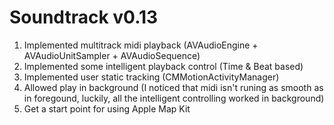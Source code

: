 # Soundtrack v0.13

1. Implemented multitrack midi playback (AVAudioEngine + AVAudioUnitSampler + AVAudioSequence)
2. Implemented some intelligent playback control (Time & Beat based)
3. Implemented user static tracking (CMMotionActivityManager)
4. Allowed play in background (I noticed that midi isn't runing as smooth as in foregound, luckily, all the intelligent controlling worked in background)
5. Get a start point for using Apple Map Kit
